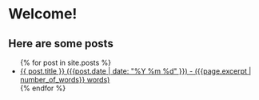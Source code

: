 # Welcome!

## Here are some posts

<ul>
  {% for post in site.posts  %}
    <li>
      <a href="{{ post.url }}">{{ post.title }} ({{post.date | date: "%Y %m %d" }}) - ({{page.excerpt | number_of_words}} words)</a>
    </li>
  {% endfor %}
</ul>